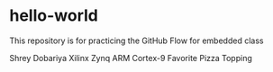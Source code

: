 # hello-world
This repository is for practicing the GitHub Flow for embedded class 

Shrey Dobariya 
Xilinx Zynq ARM Cortex-9
Favorite Pizza Topping
